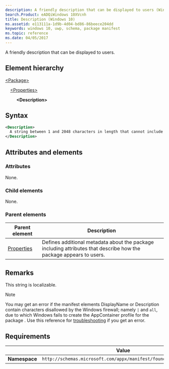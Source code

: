```yaml
---
description: A friendly description that can be displayed to users (Windows 10).
Search.Product: eADQiWindows 10XVcnh
title: Description (Windows 10)
ms.assetid: e113111a-1d9b-4d04-bd86-86beece204dd
keywords: windows 10, uwp, schema, package manifest
ms.topic: reference
ms.date: 04/05/2017
---
```


A friendly description that can be displayed to users.

## Element hierarchy

[\<Package\>](element-package.md)

&nbsp;&nbsp;&nbsp;&nbsp;[\<Properties\>](element-properties.md)

&nbsp;&nbsp;&nbsp;&nbsp; &nbsp;&nbsp;&nbsp;&nbsp;**\<Description\>**

## Syntax

```xml
<Description>
  A string between 1 and 2048 characters in length that cannot include characters such as tabs, carriage returns, and line feeds.
</Description>
```

## Attributes and elements

### Attributes

None.

### Child elements

None.

### Parent elements

| Parent element | Description |
|-|-|
| [Properties](element-properties.md) | Defines additional metadata about the package including attributes that describe how the package appears to users. |

## Remarks

This string is localizable.

> [!NOTE]
> You may get an error if the manifest elements DisplayName or Description contain characters disallowed by the Windows firewall; namely `|` and `all`, due to which Windows fails to create the AppContainer profile for the package . Use this reference for [troubleshooting](/windows/win32/appxpkg/troubleshooting) if you get an error.

## Requirements

|   | Value  |
|--|--|
| **Namespace** | `http://schemas.microsoft.com/appx/manifest/foundation/windows10` |
